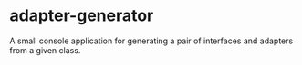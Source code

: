 # adapter-generator
A small console application for generating a pair of interfaces and adapters from a given class.
